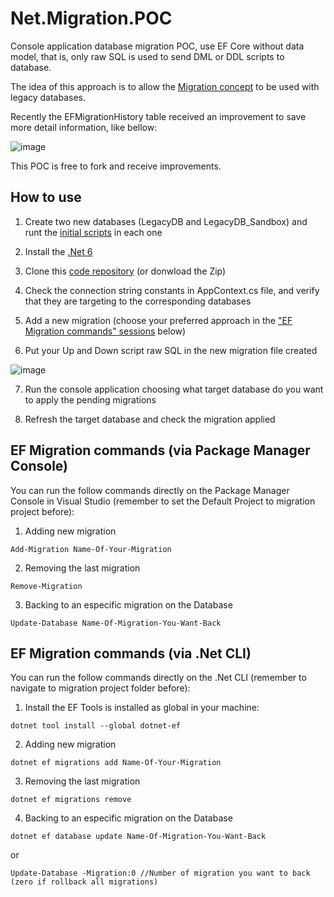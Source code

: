 # Net.Migration.POC
Console application database migration POC, use EF Core without data model, that is, only raw SQL is used to send DML or DDL scripts to database.

The idea of this approach is to allow the [Migration concept](https://medium.com/@joelrodrigues/o-que-s%C3%A3o-database-migrations-f817448870a2) to be used with legacy databases.

Recently the EFMigrationHistory table received an improvement to save more detail information, like bellow:

![image](https://user-images.githubusercontent.com/6843493/150549987-a6afa1c6-8715-4940-ac40-fe0acce9873c.png)

This POC is free to fork and receive improvements.

## How to use

1. Create two new databases (LegacyDB and LegacyDB_Sandbox) and runt the [initial scripts](https://github.com/apbertoletti/Net.Migration.POC/blob/master/InitialScripts.sql) in each one

2. Install the [.Net 6](https://dotnet.microsoft.com/en-us/download/dotnet/6.0)

3. Clone this [code repository](https://github.com/apbertoletti/Net.Migration.POC.git) (or donwload the Zip)

4. Check the connection string constants in AppContext.cs file, and verify that they are targeting to the corresponding databases
 
5. Add a new migration (choose your preferred approach in the ["EF Migration commands" sessions](https://github.com/apbertoletti/Net.Migration.POC#ef-migration-commands-via-package-manager-console) below)

6. Put your Up and Down script raw SQL in the new migration file created

![image](https://user-images.githubusercontent.com/6843493/150584931-8a5f04f5-9384-4a34-a4bc-49c0eabfac8c.png)

7. Run the console application choosing what target database do you want to apply the pending migrations

8. Refresh the target database and check the migration applied

## EF Migration commands (via Package Manager Console)

You can run the follow commands directly on the Package Manager Console in Visual Studio (remember to set the Default Project to migration project before):

1. Adding new migration
~~~
Add-Migration Name-Of-Your-Migration
~~~


2. Removing the last migration
~~~
Remove-Migration
~~~


3. Backing to an especific migration on the Database
~~~
Update-Database Name-Of-Migration-You-Want-Back
~~~


## EF Migration commands (via .Net CLI)

You can run the follow commands directly on the .Net CLI (remember to navigate to migration project folder before):

1. Install the EF Tools is installed as global in your machine:
~~~
dotnet tool install --global dotnet-ef
~~~


2. Adding new migration
~~~
dotnet ef migrations add Name-Of-Your-Migration
~~~


3. Removing the last migration
~~~
dotnet ef migrations remove
~~~


4. Backing to an especific migration on the Database
~~~
dotnet ef database update Name-Of-Migration-You-Want-Back
~~~
or
~~~
Update-Database -Migration:0 //Number of migration you want to back (zero if rollback all migrations)
~~~


